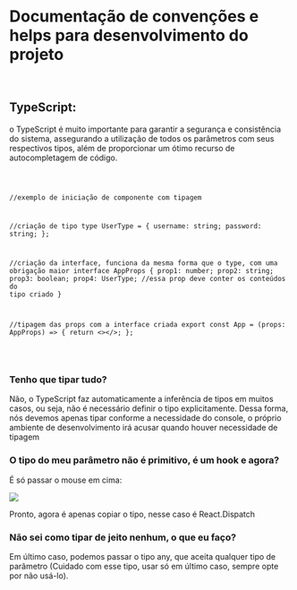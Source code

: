 <h1>Documentação de convenções e helps para desenvolvimento do projeto</h1><br>
<h2>TypeScript:</h2>
<p>o TypeScript é muito importante para garantir a segurança e consistência do sistema, assegurando a utilização de todos os parâmetros com seus respectivos tipos, além de proporcionar um ótimo recurso de autocompletagem de código.</p>
<div class="code-container">
    <pre>
      <code>
        
//exemplo de iniciação de componente com tipagem

//criação de tipo
type UserType = {
username: string;
password: string;
};

//criação da interface, funciona da mesma forma que o type, com uma obrigação maior
interface AppProps {
  prop1: number;
  prop2: string;
  prop3: boolean;
  prop4: UserType; //essa prop deve conter os conteúdos do tipo criado
}

//tipagem das props com a interface criada
export const App = (props: AppProps) => {
  return <></>;
};                
     </code>
    </pre>
  </div>
  
  <h3>Tenho que tipar tudo?</h3>
  <p>Não, o TypeScript faz automaticamente a inferência de tipos em muitos casos, ou seja, não é necessário definir o tipo explicitamente. Dessa forma, nós devemos apenas tipar conforme a necessidade do console, o próprio ambiente de desenvolvimento irá acusar quando houver necessidade de tipagem</p>
  <h3>O tipo do meu parâmetro não é primitivo, é um hook e agora?</h3>
  <p>É só passar o mouse em cima:</p>
  <img src="https://github.com/Rafael-Casaque/SoarStream/assets/72985101/d6b8203b-dcb0-45f1-8762-4b34378a5c8a">
  <p>Pronto, agora é apenas copiar o tipo, nesse caso é React.Dispatch</p>
  <h3>Não sei como tipar de jeito nenhum, o que eu faço?</h3>
  <p>Em último caso, podemos passar o tipo any, que aceita qualquer tipo de parâmetro (Cuidado com esse tipo, usar só em último caso, sempre opte por não usá-lo).</p>
